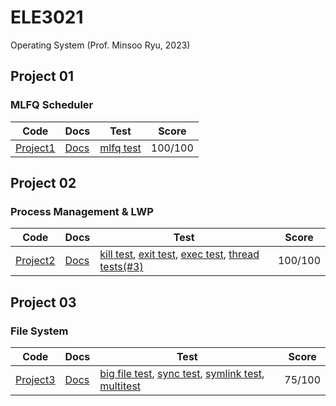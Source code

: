 # ELE3021
Operating System (Prof. Minsoo Ryu, 2023)

## Project 01
### MLFQ Scheduler
|Code|Docs|Test|Score|
|----|----|----|----|
|[Project1](./project01/)|[Docs](./docs/Project01.pdf)|[mlfq test](./project01/mlfq_test.c)|100/100|
## Project 02
### Process Management & LWP
|Code|Docs|Test|Score|
|----|----|----|----|
|[Project2](./project02/)|[Docs](./docs/Project02.pdf)|[kill test](./project02/thread_kill.c), [exit test](./project02/thread_exit.c), [exec test](./project02/thread_exec.c), [thread tests(#3)](./proejct02/thread_test.c)|100/100|
## Project 03
### File System
|Code|Docs|Test|Score|
|----|----|----|----|
|[Project3](./project03/)|[Docs](./docs/Project03.pdf)|[big file test](./project03/bigfiletest.c), [sync test](./project03/synctest.c), [symlink test](./project03/symlinktest.c), [multitest](./project03/test.c)|75/100|
